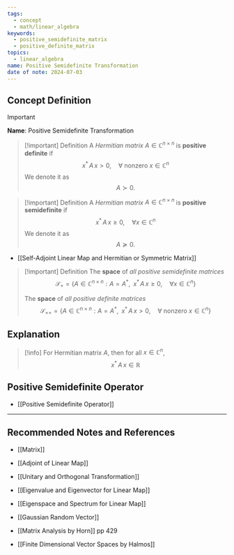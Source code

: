 ```yaml
---
tags:
  - concept
  - math/linear_algebra
keywords:
  - positive_semidefinite_matrix
  - positive_definite_matrix
topics:
  - linear_algebra
name: Positive Semidefinite Transformation
date of note: 2024-07-03
---
```


## Concept Definition

>[!important]
>**Name**: Positive Semidefinite Transformation

>[!important] Definition
>A *Hermitian matrix* $A \in \mathbb{C}^{n \times n}$ is **positive definite** if 
>$$
>x^{*}\,A\,x > 0, \quad \forall \text{ nonzero } x \in \mathbb{C}^{n}
>$$
>We denote it as
>$$
>A \succ 0.
>$$

>[!important] Definition
>A *Hermitian matrix* $A \in \mathbb{C}^{n \times n}$ is **positive semidefinite** if 
>$$
>x^{*}\,A\,x \ge 0, \quad \forall x \in \mathbb{C}^{n}
>$$
>We denote it as 
>$$
>A \succeq 0.
>$$

- [[Self-Adjoint Linear Map and Hermitian or Symmetric Matrix]]

>[!important] Definition
>The **space** of *all positive semidefinite matrices*
>$$
>\mathcal{S}_{+} = \left\{A \in \mathbb{C}^{n\times n}: A = A^{*},\;\; x^{*}\,A\,x \ge 0, \quad \forall x \in \mathbb{C}^{n}  \right\} 
>$$
>
>The **space** of *all positive definite matrices*
>$$
>\mathcal{S}_{++} = \left\{A \in \mathbb{C}^{n\times n}: A = A^{*},\;\; x^{*}\,A\,x > 0, \quad \forall \text{ nonzero }x \in \mathbb{C}^{n}  \right\} 
>$$


## Explanation

>[!info]
>For Hermitian matrix $A$, then for all $x\in \mathbb{C}^n$,
>$$
>x^{*}\,A\,x \in \mathbb{R}
>$$


## Positive Semidefinite Operator

- [[Positive Semidefinite Operator]]



-----------
##  Recommended Notes and References

- [[Matrix]]

- [[Adjoint of Linear Map]]
- [[Unitary and Orthogonal Transformation]]

- [[Eigenvalue and Eigenvector for Linear Map]]
- [[Eigenspace and Spectrum for Linear Map]]


- [[Gaussian Random Vector]]


- [[Matrix Analysis by Horn]] pp 429
- [[Finite Dimensional Vector Spaces by Halmos]]